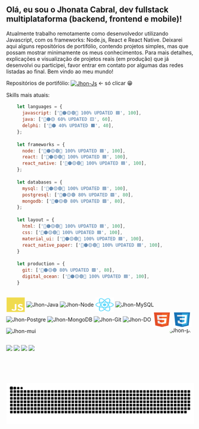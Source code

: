 ## Olá, eu sou o Jhonata Cabral, dev fullstack multiplataforma (backend, frontend e mobile)!
Atualmente trabalho remotamente como desenvolvedor utilizando Javascript, com os frameworks: Node.js, React e React Native.
Deixarei aqui alguns repositórios de portifólio, contendo projetos simples, mas que possam mostrar minimamente os meus conhecimentos. Para mais detalhes, explicações e visualização de projetos reais (em produção) que já desenvolvi ou participei, favor entrar em contato por algumas das redes listadas ao final.
Bem vindo ao meu mundo!

Repositórios de portifólio: <a href="https://github.com/jhonat4?tab=repositories" target="_blank"><img align="center" alt="Jhon-Js" height="40" width="40" src="https://user-images.githubusercontent.com/60119528/216686002-a6314359-8f8e-438e-a602-20290982aec5.png"></a> <- só clicar 😁

Skills mais atuais:
```javascript
    let languages = {
      javascript: ['🔴🟠🟡🟢🔵 100% UPDATED 🟦', 100],
      java: ['🔴🟠🟡 60% UPDATED 🟨', 60],
      delphi: ['🔴🟠 40% UPDATED 🟧', 40],
    };

    let frameworks = {
      node: ['🔴🟠🟡🟢🔵 100% UPDATED 🟦', 100],
      react: ['🔴🟠🟡🟢🔵 100% UPDATED 🟦', 100],
      react_native: ['🔴🟠🟡🟢🔵 100% UPDATED 🟦', 100],
    };

    let databases = {
      mysql: ['🔴🟠🟡🟢🔵 100% UPDATED 🟦', 100],
      postgresql: ['🔴🟠🟡🟢 80% UPDATED 🟩', 80],
      mongodb: ['🔴🟠🟡🟢 80% UPDATED 🟩', 80],
    };

    let layout = {
      html: ['🔴🟠🟡🟢🔵 100% UPDATED 🟦', 100],
      css: ['🔴🟠🟡🟢🔵 100% UPDATED 🟦', 100],
      material_ui: ['🔴🟠🟡🟢🔵 100% UPDATED 🟦', 100],
      react_native_paper: ['🔴🟠🟡🟢🔵 100% UPDATED 🟦', 100],
    }

    let production = {
      git: ['🔴🟠🟡🟢 80% UPDATED 🟩', 80],
      digital_ocean: ['🔴🟠🟡🟢🔵 100% UPDATED 🟦', 100],
    }
```

<div style="display: inline_block"><br>
  <img align="center" alt="Jhon-Js" height="40" width="50" src="https://raw.githubusercontent.com/devicons/devicon/master/icons/javascript/javascript-plain.svg">
  <img align="center" alt="Jhon-Java" height="40" width="50" src="https://cdn.jsdelivr.net/gh/devicons/devicon/icons/java/java-original.svg">
  <img align="center" alt="Jhon-Node" height="40" width="50" src="https://github.com/railwayapp/devicons/blob/main/static/i/nodejs.svg">
  <img align="center" alt="Jhon-React" height="40" width="50" src="https://raw.githubusercontent.com/devicons/devicon/master/icons/react/react-original.svg">
  <img align="center" alt="Jhon-MySQL" height="40" width="50" src="https://github.com/railwayapp/devicons/blob/main/static/i/mysql.svg">
  <img align="center" alt="Jhon-Postgre" height="40" width="50" src="https://cdn.jsdelivr.net/gh/devicons/devicon/icons/postgresql/postgresql-plain.svg">
  <img align="center" alt="Jhon-MongoDB" height="40" width="50" src="https://cdn.jsdelivr.net/gh/devicons/devicon/icons/mongodb/mongodb-original.svg">
  <img align="center" alt="Jhon-Git" height="40" width="50" src="https://cdn.jsdelivr.net/gh/devicons/devicon/icons/git/git-original.svg">
  <img align="center" alt="Jhon-DO" height="40" width="50" src="https://cdn.jsdelivr.net/gh/devicons/devicon/icons/digitalocean/digitalocean-original.svg">
  <img align="center" alt="Jhon-HTML" height="40" width="50" src="https://raw.githubusercontent.com/devicons/devicon/master/icons/html5/html5-original.svg">
  <img align="center" alt="Jhon-CSS" height="40" width="50" src="https://raw.githubusercontent.com/devicons/devicon/master/icons/css3/css3-original.svg">
  <img align="center" alt="Jhon-mui" height="40" width="50" src="https://cdn.jsdelivr.net/gh/devicons/devicon/icons/materialui/materialui-original.svg">
  <img align="right" alt="Jhon-pic" height="150" style="border-radius:50px;" src="https://cdn.discordapp.com/attachments/636749631711346719/1071136561388851322/download20230205153223.png">
</div>
  
  ##
 
<div> 
  <a href="https://instagram.com/jhonat4" target="_blank"><img src="https://img.shields.io/badge/-Instagram-%23E4405F?style=for-the-badge&logo=instagram&logoColor=white" target="_blank"></a>
 <a href="https://discord.com/channels/@INTUADO#1709" target="_blank"><img src="https://img.shields.io/badge/Discord-7289DA?style=for-the-badge&logo=discord&logoColor=white" target="_blank"></a> 
  <a href = "mailto:jhonatacabral@gmail.com"><img src="https://img.shields.io/badge/-Gmail-%23333?style=for-the-badge&logo=gmail&logoColor=red" target="_blank"></a>
  <a href="https://www.linkedin.com/in/jhonata-cabral-309b0910b" target="_blank"><img src="https://img.shields.io/badge/-LinkedIn-%230077B5?style=for-the-badge&logo=linkedin&logoColor=white" target="_blank"></a> 
</div>

![Snake animation](https://raw.githubusercontent.com/Platane/snk/output/github-contribution-grid-snake.svg)

